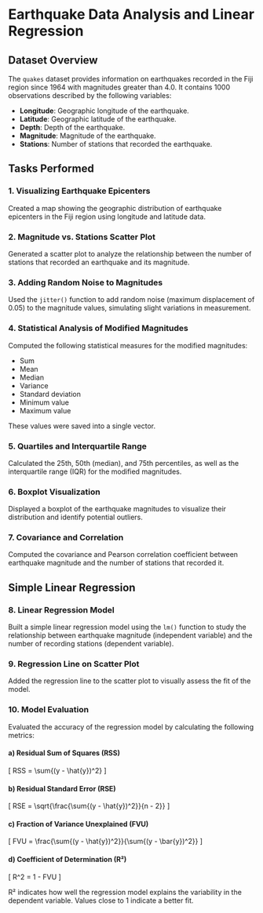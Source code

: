 # Earthquake Data Analysis and Linear Regression

## Dataset Overview
The `quakes` dataset provides information on earthquakes recorded in the Fiji region since 1964 with magnitudes greater than 4.0. It contains 1000 observations described by the following variables:

- **Longitude**: Geographic longitude of the earthquake.
- **Latitude**: Geographic latitude of the earthquake.
- **Depth**: Depth of the earthquake.
- **Magnitude**: Magnitude of the earthquake.
- **Stations**: Number of stations that recorded the earthquake.

## Tasks Performed

### 1. Visualizing Earthquake Epicenters
Created a map showing the geographic distribution of earthquake epicenters in the Fiji region using longitude and latitude data.

### 2. Magnitude vs. Stations Scatter Plot
Generated a scatter plot to analyze the relationship between the number of stations that recorded an earthquake and its magnitude.

### 3. Adding Random Noise to Magnitudes
Used the `jitter()` function to add random noise (maximum displacement of 0.05) to the magnitude values, simulating slight variations in measurement.

### 4. Statistical Analysis of Modified Magnitudes
Computed the following statistical measures for the modified magnitudes:
- Sum
- Mean
- Median
- Variance
- Standard deviation
- Minimum value
- Maximum value

These values were saved into a single vector.

### 5. Quartiles and Interquartile Range
Calculated the 25th, 50th (median), and 75th percentiles, as well as the interquartile range (IQR) for the modified magnitudes.

### 6. Boxplot Visualization
Displayed a boxplot of the earthquake magnitudes to visualize their distribution and identify potential outliers.

### 7. Covariance and Correlation
Computed the covariance and Pearson correlation coefficient between earthquake magnitude and the number of stations that recorded it.

## Simple Linear Regression

### 8. Linear Regression Model
Built a simple linear regression model using the `lm()` function to study the relationship between earthquake magnitude (independent variable) and the number of recording stations (dependent variable).

### 9. Regression Line on Scatter Plot
Added the regression line to the scatter plot to visually assess the fit of the model.

### 10. Model Evaluation
Evaluated the accuracy of the regression model by calculating the following metrics:

#### a) Residual Sum of Squares (RSS)
\[ RSS = \sum{(y - \hat{y})^2} \]

#### b) Residual Standard Error (RSE)
\[ RSE = \sqrt{\frac{\sum{(y - \hat{y})^2}}{n - 2}} \]

#### c) Fraction of Variance Unexplained (FVU)
\[ FVU = \frac{\sum{(y - \hat{y})^2}}{\sum{(y - \bar{y})^2}} \]

#### d) Coefficient of Determination (R²)
\[ R^2 = 1 - FVU \]

R² indicates how well the regression model explains the variability in the dependent variable. Values close to 1 indicate a better fit.

